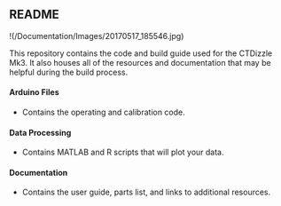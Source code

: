 ## README

!(/Documentation/Images/20170517_185546.jpg)


This repository contains the code and build guide used for the CTDizzle Mk3.
It also houses all of the resources and documentation that may be helpful during the build process.


#### Arduino Files
- Contains the operating and calibration code.

#### Data Processing
- Contains MATLAB and R scripts that will plot your data.

#### Documentation
- Contains the user guide, parts list, and links to additional resources.

